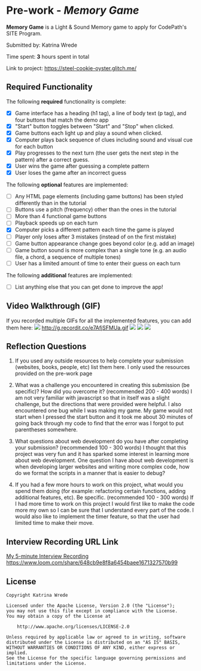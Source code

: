 # Pre-work - *Memory Game*

**Memory Game** is a Light & Sound Memory game to apply for CodePath's SITE Program. 

Submitted by: Katrina Wrede

Time spent: **3** hours spent in total

Link to project: https://steel-cookie-oyster.glitch.me/

## Required Functionality

The following **required** functionality is complete:

* [X] Game interface has a heading (h1 tag), a line of body text (p tag), and four buttons that match the demo app
* [X] "Start" button toggles between "Start" and "Stop" when clicked. 
* [X] Game buttons each light up and play a sound when clicked. 
* [X] Computer plays back sequence of clues including sound and visual cue for each button
* [X] Play progresses to the next turn (the user gets the next step in the pattern) after a correct guess. 
* [X] User wins the game after guessing a complete pattern
* [X] User loses the game after an incorrect guess

The following **optional** features are implemented:

* [ ] Any HTML page elements (including game buttons) has been styled differently than in the tutorial
* [ ] Buttons use a pitch (frequency) other than the ones in the tutorial
* [ ] More than 4 functional game buttons
* [ ] Playback speeds up on each turn
* [X] Computer picks a different pattern each time the game is played
* [ ] Player only loses after 3 mistakes (instead of on the first mistake)
* [ ] Game button appearance change goes beyond color (e.g. add an image)
* [ ] Game button sound is more complex than a single tone (e.g. an audio file, a chord, a sequence of multiple tones)
* [ ] User has a limited amount of time to enter their guess on each turn

The following **additional** features are implemented:

- [ ] List anything else that you can get done to improve the app!

## Video Walkthrough (GIF)

If you recorded multiple GIFs for all the implemented features, you can add them here:
![](gif1-link-here)
http://g.recordit.co/e7AfjSFMUa.gif
![](gif2-link-here)
![](gif3-link-here)
![](gif4-link-here)

## Reflection Questions
1. If you used any outside resources to help complete your submission (websites, books, people, etc) list them here. 
I only used the resources provided on the pre-work page

2. What was a challenge you encountered in creating this submission (be specific)? How did you overcome it? (recommended 200 - 400 words) 
I am not very familiar with javascript so that in itself was a slight challenge, but the directions
that were provided were helpful. I also encountered one bug while I was making my game. My game would not
start when I pressed the start button and it took me about 30 minutes of going back through my code
to find that the error was I forgot to put parentheses somewhere. 

3. What questions about web development do you have after completing your submission? (recommended 100 - 300 words) 
I thought that this project was very fun and it has sparked some interest in learning more about web
development. One question I have about web development is when developing larger websites and writing more
complex code, how do we format the scripts in a manner that is easier to debug?

4. If you had a few more hours to work on this project, what would you spend them doing (for example: refactoring certain functions, adding additional features, etc). Be specific. (recommended 100 - 300 words) 
If I had more time to work on this project I would first like to make the code more my own so I can be sure
that I understand every part of the code. I would also like to implement the timer feature, so that
the user had limited time to make their move. 




## Interview Recording URL Link

[My 5-minute Interview Recording](your-link-here)
https://www.loom.com/share/648cb9e8f8a6454baee1671327570b99


## License

    Copyright Katrina Wrede

    Licensed under the Apache License, Version 2.0 (the "License");
    you may not use this file except in compliance with the License.
    You may obtain a copy of the License at

        http://www.apache.org/licenses/LICENSE-2.0

    Unless required by applicable law or agreed to in writing, software
    distributed under the License is distributed on an "AS IS" BASIS,
    WITHOUT WARRANTIES OR CONDITIONS OF ANY KIND, either express or implied.
    See the License for the specific language governing permissions and
    limitations under the License.

